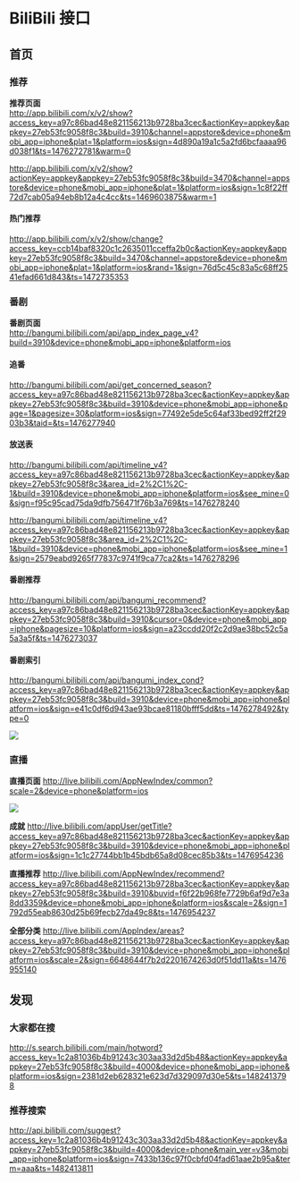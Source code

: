# BiliBili 接口
## 首页
### 推荐
**推荐页面**  
http://app.bilibili.com/x/v2/show?access_key=a97c86bad48e821156213b9728ba3cec&actionKey=appkey&appkey=27eb53fc9058f8c3&build=3910&channel=appstore&device=phone&mobi_app=iphone&plat=1&platform=ios&sign=4d890a19a1c5a2fd6bcfaaaa96d038f1&ts=1476272781&warm=0

http://app.bilibili.com/x/v2/show?actionKey=appkey&appkey=27eb53fc9058f8c3&build=3470&channel=appstore&device=phone&mobi_app=iphone&plat=1&platform=ios&sign=1c8f22ff72d7cab05a94eb8b12a4c4cc&ts=1469603875&warm=1

#### 热门推荐
http://app.bilibili.com/x/v2/show/change?access_key=ccb14baf8320c1c2635011cceffa2b0c&actionKey=appkey&appkey=27eb53fc9058f8c3&build=3470&channel=appstore&device=phone&mobi_app=iphone&plat=1&platform=ios&rand=1&sign=76d5c45c83a5c68ff2541efad661d843&ts=1472735353

### 番剧
**番剧页面**  
http://bangumi.bilibili.com/api/app_index_page_v4?build=3910&device=phone&mobi_app=iphone&platform=ios

#### 追番
http://bangumi.bilibili.com/api/get_concerned_season?access_key=a97c86bad48e821156213b9728ba3cec&actionKey=appkey&appkey=27eb53fc9058f8c3&build=3910&device=phone&mobi_app=iphone&page=1&pagesize=30&platform=ios&sign=77492e5de5c64af33bed92ff2f2903b3&taid=&ts=1476277940

#### 放送表
http://bangumi.bilibili.com/api/timeline_v4?access_key=a97c86bad48e821156213b9728ba3cec&actionKey=appkey&appkey=27eb53fc9058f8c3&area_id=2%2C1%2C-1&build=3910&device=phone&mobi_app=iphone&platform=ios&see_mine=0&sign=f95c95cad75da9dfb756471f76b3a769&ts=1476278240

http://bangumi.bilibili.com/api/timeline_v4?access_key=a97c86bad48e821156213b9728ba3cec&actionKey=appkey&appkey=27eb53fc9058f8c3&area_id=2%2C1%2C-1&build=3910&device=phone&mobi_app=iphone&platform=ios&see_mine=1&sign=2579eabd9265f77837c9741f9ca77ca2&ts=1476278296

#### 番剧推荐 
http://bangumi.bilibili.com/api/bangumi_recommend?access_key=a97c86bad48e821156213b9728ba3cec&actionKey=appkey&appkey=27eb53fc9058f8c3&build=3910&cursor=0&device=phone&mobi_app=iphone&pagesize=10&platform=ios&sign=a23ccdd20f2c2d9ae38bc52c5a5a3a5f&ts=1476273037

#### 番剧索引
http://bangumi.bilibili.com/api/bangumi_index_cond?access_key=a97c86bad48e821156213b9728ba3cec&actionKey=appkey&appkey=27eb53fc9058f8c3&build=3910&device=phone&mobi_app=iphone&platform=ios&sign=e41c0df6d943ae93bcae81180bfff5dd&ts=1476278492&type=0

![](http://ww3.sinaimg.cn/large/650c943bgw1f8pt9qcyusj209h0h6dit)

### 直播
**直播页面**
http://live.bilibili.com/AppNewIndex/common?scale=2&device=phone&platform=ios

![](http://ww3.sinaimg.cn/large/650c943bgw1f96ci7i0mdj209o05dq3a)

**成就**
http://live.bilibili.com/appUser/getTitle?access_key=a97c86bad48e821156213b9728ba3cec&actionKey=appkey&appkey=27eb53fc9058f8c3&build=3910&device=phone&mobi_app=iphone&platform=ios&sign=1c1c27744bb1b45bdb65a8d08cec85b3&ts=1476954236

**直播推荐**
http://live.bilibili.com/AppNewIndex/recommend?access_key=a97c86bad48e821156213b9728ba3cec&actionKey=appkey&appkey=27eb53fc9058f8c3&build=3910&buvid=f6f22b968fe7729b6af9d7e3a8dd3359&device=phone&mobi_app=iphone&platform=ios&scale=2&sign=1792d55eab8630d25b69fecb27da49c8&ts=1476954237

**全部分类**
http://live.bilibili.com/AppIndex/areas?access_key=a97c86bad48e821156213b9728ba3cec&actionKey=appkey&appkey=27eb53fc9058f8c3&build=3910&device=phone&mobi_app=iphone&platform=ios&scale=2&sign=6648644f7b2d2201674263d0f51dd11a&ts=1476955140

## 发现
### 大家都在搜
http://s.search.bilibili.com/main/hotword?access_key=1c2a81036b4b91243c303aa33d2d5b48&actionKey=appkey&appkey=27eb53fc9058f8c3&build=4000&device=phone&mobi_app=iphone&platform=ios&sign=2381d2eb628321e623d7d329097d30e5&ts=1482413798

### 推荐搜索
http://api.bilibili.com/suggest?access_key=1c2a81036b4b91243c303aa33d2d5b48&actionKey=appkey&appkey=27eb53fc9058f8c3&build=4000&device=phone&main_ver=v3&mobi_app=iphone&platform=ios&sign=7433b136c97f0cbfd04fad61aae2b95a&term=aaa&ts=1482413811







